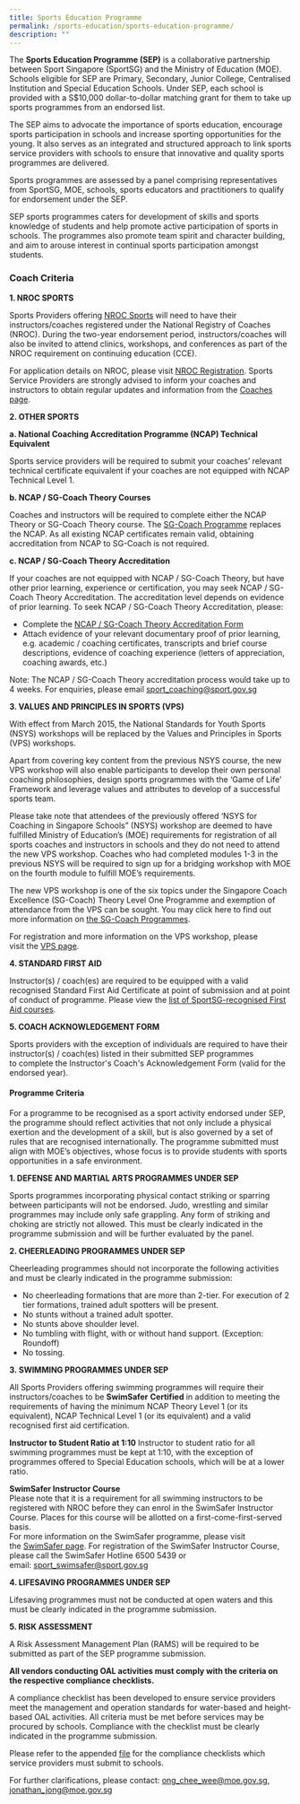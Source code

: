 ```yaml
---
title: Sports Education Programme
permalink: /sports-education/sports-education-programme/
description: ""
---
```

The **Sports Education Programme (SEP)** is a collaborative partnership between Sport Singapore (SportSG) and the Ministry of Education (MOE). Schools eligible for SEP are Primary, Secondary, Junior College, Centralised Institution and Special Education Schools. Under SEP, each school is provided with a S$10,000 dollar-to-dollar matching grant for them to take up sports programmes from an endorsed list.

The SEP aims to advocate the importance of sports education, encourage sports participation in schools and increase sporting opportunities for the young. It also serves as an integrated and structured approach to link sports service providers with schools to ensure that innovative and quality sports programmes are delivered.

Sports programmes are assessed by a panel comprising representatives from SportSG, MOE, schools, sports educators and practitioners to qualify for endorsement under the SEP.

SEP sports programmes caters for development of skills and sports knowledge of students and help promote active participation of sports in schools. The programmes also promote team spirit and character building, and aim to arouse interest in continual sports participation amongst students.

### **Coach Criteria**

**1. NROC SPORTS**

Sports Providers offering [NROC Sports](https://www.sportsingapore.gov.sg/athletes-coaches/coaches-corner/singapore-coach-excellence-programme-sg-coach/sg-coach-technical-programme-accreditation) will need to have their instructors/coaches registered under the National Registry of Coaches (NROC). During the two-year endorsement period, instructors/coaches will also be invited to attend clinics, workshops, and conferences as part of the NROC requirement on continuing education (CCE).  
  
For application details on NROC, please visit [NROC Registration](http://www.sportsingapore.gov.sg/athletes-coaches/coaches-corner/national-registry-of-coaches). Sports Service Providers are strongly advised to inform your coaches and instructors to obtain regular updates and information from the [Coaches page](https://www.sportsingapore.gov.sg/athletes-coaches/coaches-corner/national-registry-of-coaches).

**2. OTHER SPORTS**  

**a. National Coaching Accreditation Programme (NCAP) Technical Equivalent**

Sports service providers will be required to submit your coaches’ relevant technical certificate equivalent if your coaches are not equipped with NCAP Technical Level 1.

**b. NCAP / SG-Coach Theory Courses**

Coaches and instructors will be required to complete either the NCAP Theory or SG-Coach Theory course. The [SG-Coach Programme](https://www.sportsingapore.gov.sg/athletes-coaches/coaches-corner/singapore-coach-excellence-programme-sg-coach) replaces the NCAP. As all existing NCAP certificates remain valid, obtaining accreditation from NCAP to SG-Coach is not required.

**c. NCAP / SG-Coach Theory Accreditation** 

If your coaches are not equipped with NCAP / SG-Coach Theory, but have other prior learning, experience or certification, you may seek NCAP / SG-Coach Theory Accreditation. The accreditation level depends on evidence of prior learning. To seek NCAP / SG-Coach Theory Accreditation, please:

* Complete the [NCAP / SG-Coach Theory Accreditation Form](https://www.sportsingapore.gov.sg/-/media/SSC/Corporate/Files/Athletes-and-Coaches/For-Coaches/Coach-Development/National-Coaching-Accreditation-Programme/20180719-SGCoach-Theory-Accreditation-Application-Form.ashx?la=en&hash=E3076157AAF8669D0CE73A42F9CFF6F9D41BE130)
* Attach evidence of your relevant documentary proof of prior learning, e.g. academic / coaching certificates, transcripts and brief course descriptions, evidence of coaching experience (letters of appreciation, coaching awards, etc.)

Note: The NCAP / SG-Coach Theory accreditation process would take up to 4 weeks. For enquiries, please email [sport_coaching@sport.gov.sg](mailto:sport_coaching@sport.gov.sg?subject=Sports%20Education%20Programme "null") 

**3. VALUES AND PRINCIPLES IN SPORTS (VPS)**

With effect from March 2015, the National Standards for Youth Sports (NSYS) workshops will be replaced by the Values and Principles in Sports (VPS) workshops.

Apart from covering key content from the previous NSYS course, the new VPS workshop will also enable participants to develop their own personal coaching philosophies, design sports programmes with the ‘Game of Life’ Framework and leverage values and attributes to develop of a successful sports team.

Please take note that attendees of the previously offered ‘NSYS for Coaching in Singapore Schools” (NSYS) workshop are deemed to have fulfilled Ministry of Education’s (MOE) requirements for registration of all sports coaches and instructors in schools and they do not need to attend the new VPS workshop. Coaches who had completed modules 1-3 in the previous NSYS will be required to sign up for a bridging workshop with MOE on the fourth module to fulfill MOE’s requirements.  

The new VPS workshop is one of the six topics under the Singapore Coach Excellence (SG-Coach) Theory Level One Programme and exemption of attendance from the VPS can be sought. You may click here to find out more information on [the SG-Coach Programmes](/support-resources/coaches-corner/singapore-coach-excellence-sg-coach-programme/).

For registration and more information on the VPS workshop, please visit the [VPS page](/sports-education/value-and-principles-in-sport/).

**4. STANDARD FIRST AID**

Instructor(s) / coach(es) are required to be equipped with a valid recognised Standard First Aid Certificate at point of submission and at point of conduct of programme. Please view the [list of SportSG-recognised First Aid courses](/support-resources/national-registry-of-coaches/accredited-standard-first-aid-with-aed-courses/).

**5. COACH ACKNOWLEDGEMENT FORM**

Sports providers with the exception of individuals are required to have their instructor(s) / coach(es) listed in their submitted SEP programmes to complete the Instructor's Coach's Acknowledgement Form (valid for the endorsed year).

#### **Programme Criteria**

For a programme to be recognised as a sport activity endorsed under SEP, the programme should reflect activities that not only include a physical exertion and the development of a skill, but is also governed by a set of rules that are recognised internationally. The programme submitted must align with MOE’s objectives, whose focus is to provide students with sports opportunities in a safe environment.

**1. DEFENSE AND MARTIAL ARTS PROGRAMMES UNDER SEP**

Sports programmes incorporating physical contact striking or sparring between participants will not be endorsed. Judo, wrestling and similar programmes may include only safe grappling. Any form of striking and choking are strictly not allowed. This must be clearly indicated in the programme submission and will be further evaluated by the panel.

**2. CHEERLEADING PROGRAMMES UNDER SEP** 

Cheerleading programmes should not incorporate the following activities and must be clearly indicated in the programme submission:

* No cheerleading formations that are more than 2-tier. For execution of 2 tier formations, trained adult spotters will be present.
* No stunts without a trained adult spotter.
* No stunts above shoulder level.
* No tumbling with flight, with or without hand support. (Exception: Roundoff)
*   No tossing.

**3. SWIMMING PROGRAMMES UNDER SEP** 

All Sports Providers offering swimming programmes will require their instructors/coaches to be **SwimSafer** **Certified** in addition to meeting the requirements of having the minimum NCAP Theory Level 1 (or its equivalent), NCAP Technical Level 1 (or its equivalent) and a valid recognised first aid certification.

**Instructor to Student Ratio at 1:10** Instructor to student ratio for all swimming programmes must be kept at 1:10, with the exception of programmes offered to Special Education schools, which will be at a lower ratio.  
  
**SwimSafer Instructor Course**   
Please note that it is a requirement for all swimming instructors to be registered with NROC before they can enrol in the SwimSafer Instructor Course. Places for this course will be allotted on a first-come-first-served basis.  
For more information on the SwimSafer programme, please visit the [SwimSafer page](http://www.myactivesg.com/sports/swimming/how-to-play/did-you-know/what-is-the-swimsafer-programme). For registration of the SwimSafer Instructor Course, please call the SwimSafer Hotline 6500 5439 or email: [sport_swimsafer@sport.gov.sg](mailto:sport_swimsafer@sport.gov.sg)

**4. LIFESAVING PROGRAMMES UNDER SEP**

Lifesaving programmes must not be conducted at open waters and this must be clearly indicated in the programme submission.

**5. RISK ASSESSMENT**

A Risk Assessment Management Plan (RAMS) will be required to be submitted as part of the SEP programme submission.

**All vendors conducting OAL activities must comply with the criteria on the respective compliance checklists.**

A compliance checklist has been developed to ensure service providers meet the management and operation standards for water-based and height-based OAL activities. All criteria must be met before services may be procured by schools. Compliance with the checklist must be clearly indicated in the programme submission.

Please refer to the appended [file](/files/Sport%20Education/Sport%20Education%20Programmes/Compliance%20Checklists%20for%20Procurement%20of%20OAL%20Activities_version%204%20Feb%2022.pdf) for the compliance checklists which service providers must submit to schools.

For further clarifications, please contact: [ong_chee_wee@moe.gov.sg](mailto:ong_chee_wee@moe.gov.sg), [jonathan_jong@moe.gov.sg](mailto:jonathan_jong@moe.gov.sg)